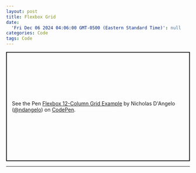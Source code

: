 ```yaml
---
layout: post
title: Flexbox Grid
date:
  'Fri Dec 06 2024 04:06:00 GMT-0500 (Eastern Standard Time)': null
categories: Code
tags: Code
---
```


<p class="vide" data-height="300" data-default-tab="html,result" data-slug-hash="WNNXjry" data-pen-title="Flexbox 12-Column Grid Example" data-user="ndangelo" style="height: 300px; box-sizing: border-box; display: flex; align-items: center; justify-content: center; border: 2px solid; margin: 1em 0; padding: 1em;">
  <span>See the Pen <a href="https://codepen.io/ndangelo/pen/WNNXjry">
  Flexbox 12-Column Grid Example</a> by Nicholas D'Angelo (<a href="https://codepen.io/ndangelo">@ndangelo</a>)
  on <a href="https://codepen.io">CodePen</a>.</span>
</p>
<script async src="https://cpwebassets.codepen.io/assets/embed/ei.js"></script>

---
